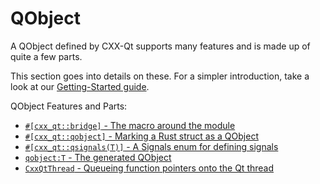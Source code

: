 <!--
SPDX-FileCopyrightText: 2021 Klarälvdalens Datakonsult AB, a KDAB Group company <info@kdab.com>
SPDX-FileContributor: Andrew Hayzen <andrew.hayzen@kdab.com>

SPDX-License-Identifier: MIT OR Apache-2.0
-->

# QObject

A QObject defined by CXX-Qt supports many features and is made up of quite a few parts.

This section goes into details on these.
For a simpler introduction, take a look at our [Getting-Started guide](../getting-started/index.md).

QObject Features and Parts:
  * [`#[cxx_qt::bridge]` - The macro around the module](./bridge-macro.md)
  * [`#[cxx_qt::qobject]` - Marking a Rust struct as a QObject](./qobject_struct.md)
  * [`#[cxx_qt::qsignals(T)]` - A Signals enum for defining signals](./signals_enum.md)
  * [`qobject:T` - The generated QObject](./cpp_object.md)
  * [`CxxQtThread` - Queueing function pointers onto the Qt thread](./cxxqtthread.md)


